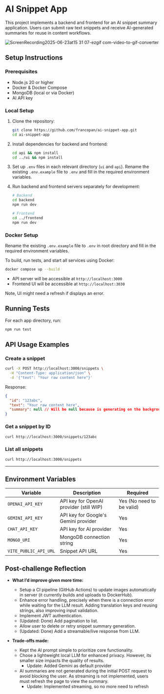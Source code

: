 # AI Snippet App

This project implements a backend and frontend for an AI snippet summary application. Users can submit raw text snippets and receive AI-generated summaries for reuse in content workflows.

![ScreenRecording2025-06-23at15 31 07-ezgif com-video-to-gif-converter](https://github.com/user-attachments/assets/b60730cd-4afb-499c-8b75-dc8c23e88f9b)


## Setup Instructions

### Prerequisites

- Node.js 20 or higher  
- Docker & Docker Compose  
- MongoDB (local or via Docker)  
- AI API key 
### Local Setup

1. Clone the repository:

   ```bash
   git clone https://github.com/francopan/ai-snippet-app.git
   cd ai-snippet-app
   ```

2. Install dependencies for backend and frontend:

   ```bash
   cd api && npm install
   cd ../ui && npm install
   ```

3. Set up `.env` files in each relevant directory (`ui` and `api`). Rename the existing `.env.example` file to `.env` and fill in the required environment variables.

4. Run backend and frontend servers separately for development:

   ```bash
   # Backend
   cd backend
   npm run dev

   # Frontend
   cd ../frontend
   npm run dev
   ```

### Docker Setup

Rename the existing `.env.example` file to `.env` in root directory and fill in the required environment variables.

To build, run tests, and start all services using Docker:

```bash
docker compose up --build
```

- API server will be accessible at `http://localhost:3000`  
- Frontend UI will be accessible at `http://localhost:3030`  


Note, UI might need a refresh if displays an error.

## Running Tests

For each app directory, run:

```bash
npm run test
```


## API Usage Examples

### Create a snippet

```bash
curl -X POST http://localhost:3000/snippets \
  -H "Content-Type: application/json" \
  -d '{"text": "Your raw content here"}'
```

Response:

```json
{
  "id": "123abc",
  "text": "Your raw content here",
  "summary": null // Will be null because is generating on the background
}
```

### Get a snippet by ID

```bash
curl http://localhost:3000/snippets/123abc
```

### List all snippets

```bash
curl http://localhost:3000/snippets
```

---

## Environment Variables

| Variable               | Description                                  | Required |
|------------------------|----------------------------------------------|----------|
| `OPENAI_API_KEY`       | API key for OpenAI provider (still WIP)      | Yes (No need to be valid)      |
| `GEMINI_API_KEY`       | API key for Google's Gemini provider         | Yes      |
| `CHAT_API_KEY`         | API key for AI provider                      | Yes      |
| `MONGO_URI`            | MongoDB connection string                    | Yes      |
| `VITE_PUBLIC_API_URL`  | Snippet API URL                              | Yes      |

## Post-challenge Reflection

- **What I’d improve given more time:**  
  - Setup a CI pipeline (GitHub Actions) to update images automatically in server (it currently builds and uploads to DockerHub).  
  - Enhance error handling, precisely when there is a connection error while waiting for the LLM result. Adding translation keys and reusing strings, also improving input validation.  
  - Implement JWT authentication.
  - (Updated: Done) Add pagination to list.
  - Allow user to delete or retry snippet summary generation.
  - (Updated: Done) Add a streamable/live response from LLM.

- **Trade-offs made:**  
  - Kept the AI prompt simple to prioritize core functionality.
  - Chose a lightweight local LLM for enhanced privacy. However, its smaller size impacts the quality of results.
      - Update: Added Gemini as default provider
  - AI summaries are not generated during the initial POST request to avoid blocking the user. As streaming is not implemented, users must refresh the page to view the summary.
      - Update: Implemented streaming, so no more need to refresh


